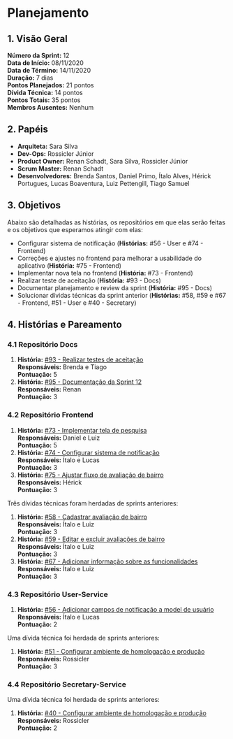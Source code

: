 # Planejamento

## 1. Visão Geral
**Número da Sprint:** 12              
**Data de Início:** 08/11/2020  
**Data de Término:** 14/11/2020  
**Duração:** 7 dias  
**Pontos Planejados:** 21 pontos  
**Dívida Técnica:** 14 pontos  
**Pontos Totais:** 35 pontos  
**Membros Ausentes:** Nenhum    

## 2. Papéis
* **Arquiteta:** Sara Silva
* **Dev-Ops:** Rossicler Júnior 
* **Product Owner:** Renan Schadt, Sara Silva, Rossicler Júnior
* **Scrum Master:** Renan Schadt
* **Desenvolvedores:** Brenda Santos, Daniel Primo, Ítalo Alves, Hérick Portugues, Lucas Boaventura, Luiz Pettengill, Tiago Samuel

## 3. Objetivos
Abaixo são detalhadas as histórias, os repositórios em que elas serão feitas e os objetivos que esperamos atingir com elas:

* Configurar sistema de notificação (**Histórias:** #56 - User e #74 - Frontend)
* Correções e ajustes no frontend para melhorar a usabilidade do aplicativo (**História:** #75 - Frontend)
* Implementar nova tela no frontend (**História:** #73 - Frontend)
* Realizar teste de aceitação (**História:** #93 - Docs)
* Documentar planejamento e review da sprint (**História:** #95 - Docs)
* Solucionar dívidas técnicas da sprint anterior (**Histórias:** #58, #59 e #67 - Frontend, #51 - User e #40 - Secretary)

## 4. Histórias e Pareamento

### 4.1 Repositório Docs      
1. **História:** [#93 - Realizar testes de aceitação](https://github.com/fga-eps-mds/2020.1-stay-safe-docs/issues/93)    
**Responsáveis:** Brenda e Tiago    
**Pontuação:** 5       
2. **História:** [#95 - Documentação da Sprint 12](https://github.com/fga-eps-mds/2020.1-stay-safe-docs/issues/95)    
**Responsáveis:** Renan     
**Pontuação:** 3     

### 4.2 Repositório Frontend
1. **História:** [#73 - Implementar tela de pesquisa](https://github.com/fga-eps-mds/2020.1-stay-safe-front-end/issues/73)    
**Responsáveis:** Daniel e Luiz      
**Pontuação:** 5     
2. **História:** [#74 - Configurar sistema de notificação](https://github.com/fga-eps-mds/2020.1-stay-safe-front-end/issues/74)    
**Responsáveis:** Ítalo e Lucas    
**Pontuação:** 3        
3. **História:** [#75 - Ajustar fluxo de avaliação de bairro](https://github.com/fga-eps-mds/2020.1-stay-safe-front-end/issues/75)    
**Responsáveis:** Hérick     
**Pontuação:** 3       
  

Três dívidas técnicas foram herdadas de sprints anteriores:  

1. **História:** [#58 - Cadastrar avaliação de bairro](https://github.com/fga-eps-mds/2020.1-stay-safe-front-end/issues/58)    
**Responsáveis:** Ítalo e Luiz      
**Pontuação:** 3           
2. **História:** [#59 - Editar e excluir avaliações de bairro](https://github.com/fga-eps-mds/2020.1-stay-safe-front-end/issues/59)    
**Responsáveis:** Ítalo e Luiz   
**Pontuação:** 3      
3. **História:** [#67 - Adicionar informação sobre as funcionalidades](https://github.com/fga-eps-mds/2020.1-stay-safe-front-end/issues/67)    
**Responsáveis:** Ítalo e Luiz   
**Pontuação:** 3    
   
### 4.3 Repositório User-Service
1. **História:** [#56 - Adicionar campos de notificação a model de usuário](https://github.com/fga-eps-mds/2020.1-stay-safe-user-service/issues/56)    
**Responsáveis:** Ítalo e Lucas         
**Pontuação:** 2     

Uma dívida técnica foi herdada de sprints anteriores: 

1. **História:** [#51 - Configurar ambiente de homologação e produção](https://github.com/fga-eps-mds/2020.1-stay-safe-user-service/issues/51)    
**Responsáveis:** Rossicler        
**Pontuação:** 3 

### 4.4 Repositório Secretary-Service
Uma dívida técnica foi herdada de sprints anteriores: 

1. **História:** [#40 - Configurar ambiente de homologação e produção](https://github.com/fga-eps-mds/2020.1-stay-safe-secretary-service/issues/40)    
**Responsáveis:** Rossicler        
**Pontuação:** 2      
